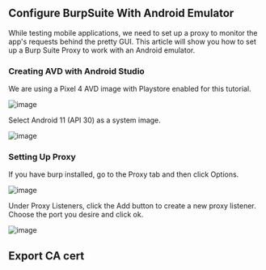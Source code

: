 <B> <h2>Configure BurpSuite With Android Emulator</h2> </b>

While testing mobile applications, we need to set up a proxy to monitor the app's requests behind the pretty GUI. This article will show you how to set up a Burp Suite Proxy to work with an Android emulator.

<b><h3>Creating AVD with Android Studio</h3></b>

We are using a Pixel 4 AVD image with Playstore enabled for this tutorial.



![image](https://github.com/HackWithSumit/Config-BurpSuite-With-AndroidEmulator/assets/120317751/9f65f4e5-9dda-420f-9456-74069c2a0d4c)


Select Android 11 (API 30) as a system image.


![image](https://github.com/HackWithSumit/Config-BurpSuite-With-AndroidEmulator/assets/120317751/931ff935-c422-4166-b69c-d5fa769b9287)

<b><h3>Setting Up Proxy</b></h3>

If you have burp installed, go to the Proxy tab and then click Options.


![image](https://github.com/HackWithSumit/Config-BurpSuite-With-AndroidEmulator/assets/120317751/21108f68-fb51-4cbe-a421-84b1c88ff235)


Under Proxy Listeners, click the Add button to create a new proxy listener. Choose the port you desire and click ok.



![image](https://github.com/HackWithSumit/Config-BurpSuite-With-AndroidEmulator/assets/120317751/d4315d48-637e-48a2-90bf-4758da207a03)


<b><h2>Export CA cert</h2></b>

